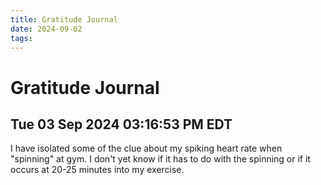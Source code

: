 ```yaml
---
title: Gratitude Journal
date: 2024-09-02
tags: 
---
```

# Gratitude Journal

## Tue 03 Sep 2024 03:16:53 PM EDT 
I have isolated some of the clue about my spiking heart rate when "spinning" at gym. I don't yet know if it has to do with the spinning or if it occurs at 20-25 minutes into my exercise.
